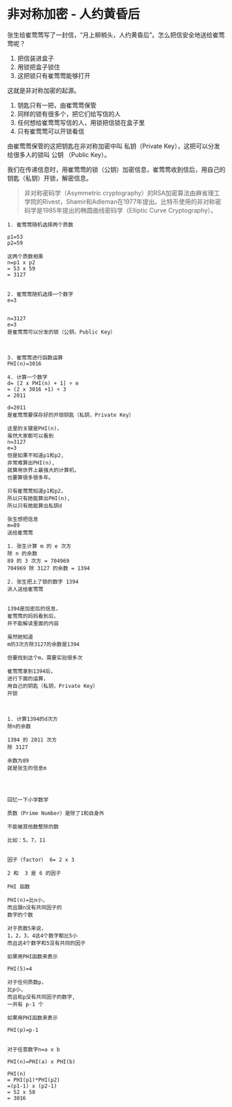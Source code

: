 # 非对称加密 - 人约黄昏后

张生给崔莺莺写了一封信，“月上柳梢头，人约黄昏后”。怎么把信安全地送给崔莺莺呢？

1. 把信装进盒子
2. 用锁把盒子锁住
3. 这把锁只有崔莺莺能够打开

这就是非对称加密的起源。

1. 钥匙只有一把，由崔莺莺保管
2. 同样的锁有很多个，把它们给写信的人
3. 任何想给崔莺莺写信的人，用锁把信锁在盒子里
4. 只有崔莺莺可以开锁看信


由崔莺莺保管的这把钥匙在非对称加密中叫 私钥（Private Key），这把可以分发给很多人的锁叫 公钥 （Public Key）。


我们在传递信息时，用崔莺莺的锁（公钥）加密信息，崔莺莺收到信后，用自己的钥匙（私钥）开锁，解密信息。


> 非对称密码学（Asymmetric cryptography）的RSA加密算法由麻省理工学院的Rivest，Shamir和Adleman在1977年提出。比特币使用的非对称密码学是1985年提出的椭圆曲线密码学（Elliptic Curve Cryptography）。



```
1. 崔莺莺随机选择两个质数

p1=53
p2=59

这两个质数相乘
n=p1 x p2 
= 53 x 59 
= 3127


2. 崔莺莺随机选择一个数字
e=3


n=3127
e=3
是崔莺莺可以分发的锁（公钥，Public Key）
```
```


3. 崔莺莺进行函数运算
PHI(n)=3016

4. 计算一个数字
d= [2 x PHI(n) + 1] ÷ e
= (2 x 3016 +1) ÷ 3
= 2011

d=2011
是崔莺莺要保存好的开锁钥匙（私钥，Private Key）

```
```
这里的关键是PHI(n)，
虽然大家都可以看到
n=3127
e=3
但是如果不知道p1和p2,
非常难算出PHI(n),
就算用世界上最强大的计算机，
也要算很多很多年。

只有崔莺莺知道p1和p2，
所以只有她能算出PHI(n),
所以只有她能算出私钥d

```
```
张生想把信息
m=89
送给崔莺莺

1. 张生计算 m 的 e 次方
除 n 的余数
89 的 3 次方 = 704969
704969 除 3127 的余数 = 1394

2. 张生把上了锁的数字 1394 
派人送给崔莺莺
```

```

1394是加密后的信息，
崔莺莺的妈妈看到后，
并不能解读里面的内容

虽然她知道
m的3次方除3127的余数是1394

但要找到这个m，需要实验很多次 

```


```
崔莺莺拿到1394后，
进行下面的运算，
用自己的钥匙（私钥，Private Key）
开锁



1. 计算1394的d次方
除n的余数

1394 的 2011 次方
除 3127

余数为89
就是张生的信息m




```




```
回忆一下小学数学

质数（Prime Number）是除了1和自身外

不能被其他数整除的数

比如：5，7，11

```

```

因子（factor） 6= 2 x 3

2 和  3 是 6 的因子

```



```
PHI 函数

PHI(n)=比n小，
而且跟n没有共同因子的
数字的个数

对于质数5来说，
1，2，3，4这4个数字都比5小
而且这4个数字和5没有共同的因子

如果用PHI函数来表示

PHI(5)=4
```

```
对于任何质数p，
比p小，
而且和p没有共同因子的数字,
一共有 p-1 个 

如果用PHI函数来表示

PHI(p)=p-1

```

```

对于任意数字n=a x b

PHI(n)=PHI(a) x PHI(b)

```

```
PHI(n) 
= PHI(p1)*PHI(p2)
=(p1-1) x (p2-1)
= 52 x 58 
= 3016

```